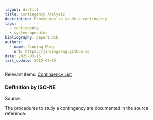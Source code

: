 ```yaml
---
layout: distill
title: Contingency Analysis
description: Procedures to study a contingency.
tags:
  - contingency
  - system-operator
bibliography: papers.bib
authors:
  - name: Jinning Wang
    url: https://jinningwang.github.io
date: 2025-03-15
last_update: 2025-06-20
---
```


Relevant items: [Contingency List](/wiki/contingency-list)

### Definition by ISO-NE

Source: <d-cite key="isone2024crop34007"></d-cite>

The procedures to study a contingency are documented in the source reference.

<br>
